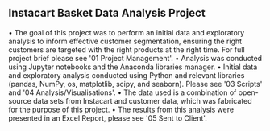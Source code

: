 ## Instacart Basket Data Analysis Project

• The goal of this project was to perform an initial data and exploratory analysis to inform effective customer segmentation, ensuring the right customers are targeted with the right products at the right time. For full project brief please see '01 Project Management'. • Analysis was conducted using Jupyter notebooks and the Anaconda libraries manager. • Initial data and exploratory analysis conducted using Python and relevant libraries (pandas, NumPy, os, matplotlib, scipy, and seaborn). Please see '03 Scripts' and '04 Analysis/Visualisations'. • The data used is a combination of open-source data sets from Instacart and customer data, which was fabricated for the purpose of this project. • The results from this analysis were presented in an Excel Report, please see '05 Sent to Client'.
